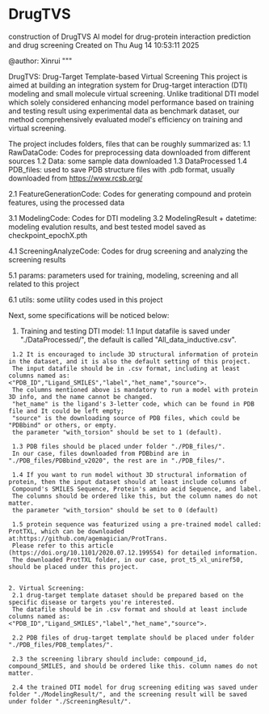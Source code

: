 # DrugTVS
construction of DrugTVS AI model for drug-protein interaction prediction and drug screening
Created on Thu Aug 14 10:53:11 2025

@author: Xinrui
"""

DrugTVS: Drug-Target Template-based Virtual Screening
This project is aimed at building an integration system for Drug-target interaction (DTI) modeling and small molecule virtual screening. 
Unlike traditional DTI model which solely considered enhancing model performance based on training and testing result 
using experimental data as benchmark dataset, our method comprehensively evaluated model's efficiency on training and virtual screening. 

The project includes folders, files that can be roughly summarized as: 
   1.1 RawDataCode: Codes for preprocessing data downloaded from different sources
   1.2 Data: some sample data downloaded
   1.3 DataProcessed 
   1.4 PDB_files: used to save PDB structure files with .pdb format, usually downloaded from https://www.rcsb.org/ 
   
   2.1 FeatureGenerationCode: Codes for generating compound and protein features, using the processed data

   3.1 ModelingCode: Codes for DTI modeling
   3.2 ModelingResult + datetime: modeling evalution results, and best tested model saved as checkpoint_epochX.pth

   4.1 ScreeningAnalyzeCode: Codes for drug screening and analyzing the screening results

   5.1 params: parameters used for training, modeling, screening and all related to this project

   6.1 utils: some utility codes used in this project


Next, some specifications will be noticed below:
   1. Training and testing DTI model:
     1.1 Input datafile is saved under "./DataProcessed/", the default is called "All_data_inductive.csv".

     1.2 It is encouraged to include 3D structural information of protein in the dataset, and it is also the default setting of this project. 
     The input datafile should be in .csv format, including at least columns named as: <"PDB_ID","Ligand_SMILES","label","het_name","source">. 
     The columns mentioned above is mandatory to run a model with protein 3D info, and the name cannot be changed. 
     "het_name" is the ligand's 3-letter code, which can be found in PDB file and It could be left empty; 
     "source" is the downloading source of PDB files, which could be "PDBbind" or others, or empty.
     the parameter "with_torsion" should be set to 1 (default).

     1.3 PDB files should be placed under folder "./PDB_files/". 
     In our case, files downloaded from PDBbind are in "./PDB_files/PDBbind_v2020", the rest are in "./PDB_files/".

     1.4 If you want to run model without 3D structural information of protein, then the input dataset should at least include columns of 
     Compound's SMILES Sequence, Protein's amino acid Sequence, and label. 
     The columns should be ordered like this, but the column names do not matter.
     the parameter "with_torsion" should be set to 0 (default)

     1.5 protein sequence was featurized using a pre-trained model called: ProtTXL, which can be downloaded at:https://github.com/agemagician/ProtTrans. 
     Please refer to this article (https://doi.org/10.1101/2020.07.12.199554) for detailed information. 
     The downloaded ProtTXL folder, in our case, prot_t5_xl_uniref50, should be placed under this project.

    
    2. Virtual Screening:
     2.1 drug-target template dataset should be prepared based on the specific disease or targets you're interested. 
     The datafile should be in .csv format and should at least include columns named as: <"PDB_ID","Ligand_SMILES","label","het_name","source">. 
     
     2.2 PDB files of drug-target template should be placed under folder "./PDB_files/PDB_templates/".

     2.3 the screening library should include: compound_id, compound_SMILES, and should be ordered like this. column names do not matter.

     2.4 the trained DTI model for drug screening editing was saved under folder "./ModelingResult/", and the screening result will be saved under folder "./ScreeningResult/".
